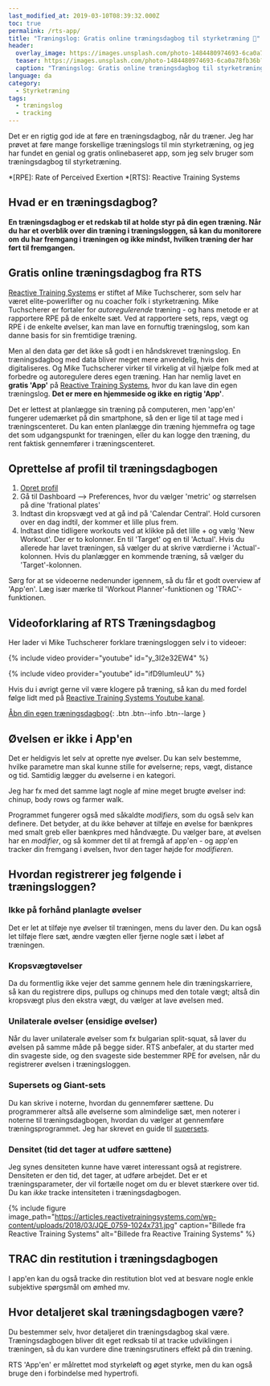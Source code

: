 ```yaml
---
last_modified_at: 2019-03-10T08:39:32.000Z
toc: true
permalink: /rts-app/
title: "Træningslog: Gratis online træningsdagbog til styrketræning 📖"
header:
  overlay_image: https://images.unsplash.com/photo-1484480974693-6ca0a78fb36b?ixid=MXwxMjA3fDB8MHxwaG90by1wYWdlfHx8fGVufDB8fHw%3D&ixlib=rb-1.2.1&auto=format&fit=crop&h=630&w=1200&q=60
  teaser: https://images.unsplash.com/photo-1484480974693-6ca0a78fb36b?ixid=MXwxMjA3fDB8MHxwaG90by1wYWdlfHx8fGVufDB8fHw%3D&ixlib=rb-1.2.1&auto=format&fit=crop&h=300&w=400&q=10
  caption: "Træningslog: Gratis online træningsdagbog til styrketræning"
language: da
category:
  - Styrketræning
tags:
  - træningslog
  - tracking
---
```


Det er en rigtig god ide at føre en træningsdagbog, når du træner. Jeg har prøvet at føre mange forskellige træningslogs til min styrketræning, og jeg har fundet en genial og gratis onlinebaseret app, som jeg selv bruger som træningsdagbog til styrketræning.

*[RPE]: Rate of Perceived Exertion
*[RTS]: Reactive Training Systems

## Hvad er en træningsdagbog? 

**En træningsdagbog er et redskab til at holde styr på din egen træning. Når du har et overblik over din træning i træningsloggen, så kan du monitorere om du har fremgang i træningen og ikke mindst, hvilken træning der har ført til fremgangen.**

## Gratis online træningsdagbog fra RTS

[Reactive Training Systems](https://www.reactivetrainingsystems.com/) er stiftet af Mike Tuchscherer, som selv har været elite-powerlifter og nu coacher folk i styrketræning. Mike Tuchscherer er fortaler for _autoregulerende_ træning - og hans metode er at rapportere RPE på de enkelte sæt. Ved at rapportere sets, reps, vægt og RPE i de enkelte øvelser, kan man lave en fornuftig træningslog, som kan danne basis for sin fremtidige træning.

Men al den data gør det ikke så godt i en håndskrevet træningslog. En træningsdagbog med data bliver meget mere anvendelig, hvis den digitaliseres. Og Mike Tuchscherer virker til virkelig at vil hjælpe folk med at forbedre og autoregulere deres egen træning. Han har nemlig lavet en **gratis 'App'** på [Reactive Training Systems](https://www.reactivetrainingsystems.com/), hvor du kan lave din egen træningslog. **Det er mere en hjemmeside og ikke en rigtig 'App'**.

Det er lettest at planlægge sin træning på computeren, men 'app'en' fungerer udemærket på din smartphone, så den er lige til at tage med i træningscenteret. Du kan enten planlægge din træning hjemmefra og tage det som udgangspunkt for træningen, eller du kan logge den træning, du rent faktisk gennemfører i træningscenteret.

## Oprettelse af profil til træningsdagbogen

1. [Opret profil](https://www.reactivetrainingsystems.com/Authentication/LoginPage)
2. Gå til Dashboard --> Preferences, hvor du vælger 'metric' og størrelsen på dine 'frational plates'
3. Indtast din kropsvægt ved at gå ind på 'Calendar Central'. Hold cursoren over en dag indtil, der kommer et lille plus frem.
4. Indtast dine tidligere workouts ved at klikke på det lille + og vælg 'New Workout'. Der er to kolonner. En til 'Target' og en til 'Actual'. Hvis du allerede har lavet træningen, så vælger du at skrive værdierne i 'Actual'-kolonnen. Hvis du planlægger en kommende træning, så vælger du 'Target'-kolonnen.

Sørg for at se videoerne nedenunder igennem, så du får et godt overview af 'App'en'. Læg især mærke til 'Workout Planner'-funktionen og 'TRAC'-funktionen.

## Videoforklaring af RTS Træningsdagbog

Her lader vi Mike Tuchscherer forklare træningsloggen selv i to videoer:

{% include video provider="youtube" id="y_3I2e32EW4" %}

{% include video provider="youtube" id="ifD9IumIeuU" %}

Hvis du i øvrigt gerne vil være klogere på træning, så kan du med fordel følge lidt med på [Reactive Training Systems Youtube kanal](https://www.youtube.com/channel/UCs9S1Uqx7vYYzzQFkf5qcAg).

[Åbn din egen træningsdagbog](https://www.reactivetrainingsystems.com/Authentication/LoginPage){: .btn .btn--info .btn--large }

## Øvelsen er ikke i App'en

Det er heldigvis let selv at oprette nye øvelser. Du kan selv bestemme, hvilke parametre man skal kunne stille for øvelserne; reps, vægt, distance og tid. Samtidig lægger du øvelserne i en kategori.

Jeg har fx med det samme lagt nogle af mine meget brugte øvelser ind: chinup, body rows og farmer walk.

Programmet fungerer også med såkaldte _modifiers_, som du også selv kan definere. Det betyder, at du ikke behøver at tilføje en øvelse for bænkpres med smalt greb eller bænkpres med håndvægte. Du vælger bare, at øvelsen har en _modifier_, og så kommer det til at fremgå af app'en - og app'en tracker din fremgang i øvelsen, hvor den tager højde for _modifieren_.

## Hvordan registrerer jeg følgende i træningsloggen?

### Ikke på forhånd planlagte øvelser

Det er let at tilføje nye øvelser til træningen, mens du laver den. Du kan også let tilføje flere sæt, ændre vægten eller fjerne nogle sæt i løbet af træningen.

### Kropsvægtøvelser

Da du formentlig ikke vejer det samme gennem hele din træningskarriere, så kan du registrere dips, pullups og chinups med den totale vægt; altså din kropsvægt plus den ekstra vægt, du vælger at lave øvelsen med.

### Unilaterale øvelser (ensidige øvelser)

Når du laver unilaterale øvelser som fx bulgarian split-squat, så laver du øvelsen på samme måde på begge sider. RTS anbefaler, at du starter med din svageste side, og den svageste side bestemmer RPE for øvelsen, når du registrerer øvelsen i træningsloggen.

### Supersets og Giant-sets

Du kan skrive i noterne, hvordan du gennemfører sættene. Du programmerer altså alle øvelserne som almindelige sæt, men noterer i noterne til træningsdagbogen, hvordan du vælger at gennemføre træningsprogrammet. Jeg har skrevet en guide til [supersets](/guide-superset/).

### Densitet (tid det tager at udføre sættene)

Jeg synes densiteten kunne have været interessant også at registrere. Densiteten er den tid, det tager, at udføre arbejdet. Det er et træningsparameter, der vil fortælle noget om du er blevet stærkere over tid. Du kan _ikke_ tracke intensiteten i træningsdagbogen.

{% include figure image_path="https://articles.reactivetrainingsystems.com/wp-content/uploads/2018/03/JQE_0759-1024x731.jpg" caption="Billede fra Reactive Training Systems" alt="Billede fra Reactive Training Systems" %}

## TRAC din restitution i træningsdagbogen

I app'en kan du også tracke din restitution blot ved at besvare nogle enkle subjektive spørgsmål om ømhed mv.

## Hvor detaljeret skal træningsdagbogen være?

Du bestemmer selv, hvor detaljeret din træningsdagbog skal være. Træningsdagbogen bliver dit eget redksab til at tracke udviklingen i træningen, så du kan vurdere dine træningsrutiners effekt på din træning.

RTS 'App'en' er målrettet mod styrkeløft og øget styrke, men du kan også bruge den i forbindelse med hypertrofi.

